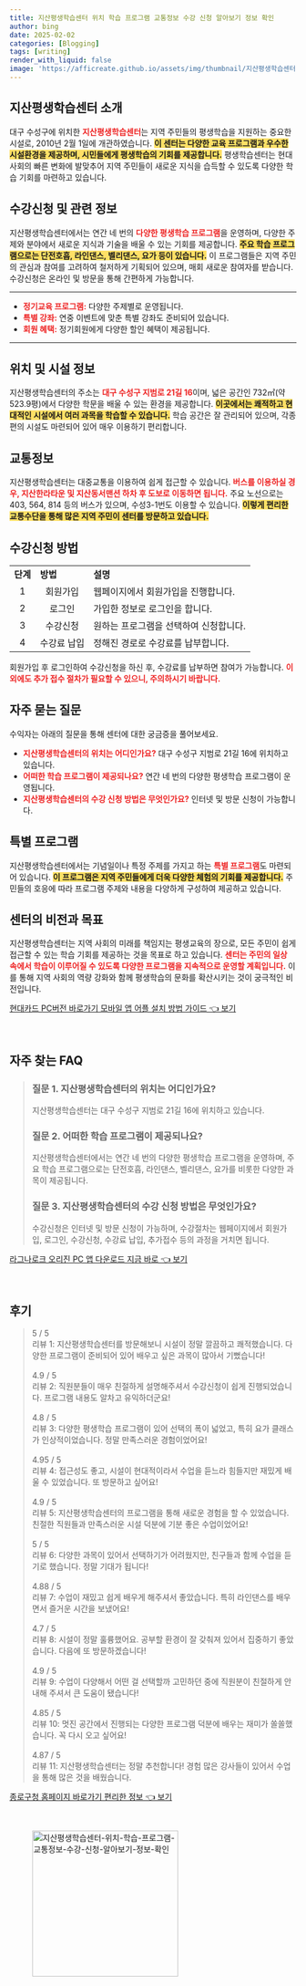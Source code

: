 ```yaml
---
title: 지산평생학습센터 위치 학습 프로그램 교통정보 수강 신청 알아보기 정보 확인
author: bing
date: 2025-02-02
categories: [Blogging]
tags: [writing]
render_with_liquid: false
image: 'https://afficreate.github.io/assets/img/thumbnail/지산평생학습센터-위치-학습-프로그램-교통정보-수강-신청-알아보기-정보-확인.webp'
---
```



<h2 id='지산평생학습센터 소개'>지산평생학습센터 소개</h2>

<p>대구 수성구에 위치한 <b><span style="color: #ee2323;">지산평생학습센터</span></b>는 지역 주민들의 평생학습을 지원하는 중요한 시설로, 2010년 2월 1일에 개관하였습니다. <b><span style="background-color: #ffe066;">이 센터는 다양한 교육 프로그램과 우수한 시설환경을 제공하며, 시민들에게 평생학습의 기회를 제공합니다.</span></b> 평생학습센터는 현대 사회의 빠른 변화에 발맞추어 지역 주민들이 새로운 지식을 습득할 수 있도록 다양한 학습 기회를 마련하고 있습니다.</p>

<h2 id='수강신청 및 관련 정보'>수강신청 및 관련 정보</h2>

<p>지산평생학습센터에서는 연간 네 번의 <b><span style="color: #ee2323;">다양한 평생학습 프로그램</span></b>을 운영하며, 다양한 주제와 분야에서 새로운 지식과 기술을 배울 수 있는 기회를 제공합니다. <b><span style="background-color: #ffe066;">주요 학습 프로그램으로는 단전호흡, 라인댄스, 벨리댄스, 요가 등이 있습니다.</span></b> 이 프로그램들은 지역 주민의 관심과 참여를 고려하여 철저하게 기획되어 있으며, 매회 새로운 참여자를 받습니다. 수강신청은 온라인 및 방문을 통해 간편하게 가능합니다.</p>

<hr />

<ul>
    <li><b><span style="color: #ee2323;">정기교육 프로그램:</span></b> 다양한 주제별로 운영됩니다.</li>
    <li><b><span style="color: #ee2323;">특별 강좌:</span></b> 연중 이벤트에 맞춘 특별 강좌도 준비되어 있습니다.</li>
    <li><b><span style="color: #ee2323;">회원 혜택:</span></b> 정기회원에게 다양한 할인 혜택이 제공됩니다.</li>
</ul>

<hr />

<h2 id='위치 및 시설 정보'>위치 및 시설 정보</h2>

<p>지산평생학습센터의 주소는 <b><span style="color: #ee2323;">대구 수성구 지범로 21길 16</span></b>이며, 넓은 공간인 732㎡(약 523.9평)에서 다양한 학문을 배울 수 있는 환경을 제공합니다. <b><span style="background-color: #ffe066;">이곳에서는 쾌적하고 현대적인 시설에서 여러 과목을 학습할 수 있습니다.</span></b> 학습 공간은 잘 관리되어 있으며, 각종 편의 시설도 마련되어 있어 매우 이용하기 편리합니다.</p>

<h2 id='교통정보'>교통정보</h2>

<p>지산평생학습센터는 대중교통을 이용하여 쉽게 접근할 수 있습니다. <b><span style="color: #ee2323;">버스를 이용하실 경우, 지산한라타운 및 지산동서맨션 하차 후 도보로 이동하면 됩니다.</span></b> 주요 노선으로는 403, 564, 814 등의 버스가 있으며, 수성3-1번도 이용할 수 있습니다. <b><span style="background-color: #ffe066;">이렇게 편리한 교통수단을 통해 많은 지역 주민이 센터를 방문하고 있습니다.</span></b></p>

<h2 id='수강신청 방법'>수강신청 방법</h2>

<table>
    <tr>
        <td><b>단계</b></td>
        <td><b>방법</b></td>
        <td><b>설명</b></td>
    </tr>
    <tr>
        <td style="text-align: center; height: 17px;">1</td>
        <td style="text-align: center; height: 17px;">회원가입</td>
        <td>웹페이지에서 회원가입을 진행합니다.</td>
    </tr>
    <tr>
        <td style="text-align: center; height: 17px;">2</td>
        <td style="text-align: center; height: 17px;">로그인</td>
        <td>가입한 정보로 로그인을 합니다.</td>
    </tr>
    <tr>
        <td style="text-align: center; height: 17px;">3</td>
        <td style="text-align: center; height: 17px;">수강신청</td>
        <td>원하는 프로그램을 선택하여 신청합니다.</td>
    </tr>
    <tr>
        <td style="text-align: center; height: 17px;">4</td>
        <td style="text-align: center; height: 17px;">수강료 납입</td>
        <td>정해진 경로로 수강료를 납부합니다.</td>
    </tr>
</table>

<p>회원가입 후 로그인하여 수강신청을 하신 후, 수강료를 납부하면 참여가 가능합니다. <b><span style="color: #ee2323;">이외에도 추가 접수 절차가 필요할 수 있으니, 주의하시기 바랍니다.</span></b></p>

<h2 id='자주 묻는 질문'>자주 묻는 질문</h2>

<p>수익자는 아래의 질문을 통해 센터에 대한 궁금증을 풀어보세요.</p>

<ul>
    <li><b><span style="color: #ee2323;">지산평생학습센터의 위치는 어디인가요?</span></b> 대구 수성구 지범로 21길 16에 위치하고 있습니다.</li>
    <li><b><span style="color: #ee2323;">어떠한 학습 프로그램이 제공되나요?</span></b> 연간 네 번의 다양한 평생학습 프로그램이 운영됩니다.</li>
    <li><b><span style="color: #ee2323;">지산평생학습센터의 수강 신청 방법은 무엇인가요?</span></b> 인터넷 및 방문 신청이 가능합니다.</li>
</ul>

<h2 id='특별 프로그램'>특별 프로그램</h2>

<p>지산평생학습센터에서는 기념일이나 특정 주제를 가지고 하는 <b><span style="color: #ee2323;">특별 프로그램</span></b>도 마련되어 있습니다. <b><span style="background-color: #ffe066;">이 프로그램은 지역 주민들에게 더욱 다양한 체험의 기회를 제공합니다.</span></b> 주민들의 호응에 따라 프로그램 주제와 내용을 다양하게 구성하여 제공하고 있습니다.</p>

<h2 id='센터의 비전과 목표'>센터의 비전과 목표</h2>

<p>지산평생학습센터는 지역 사회의 미래를 책임지는 평생교육의 장으로, 모든 주민이 쉽게 접근할 수 있는 학습 기회를 제공하는 것을 목표로 하고 있습니다. <b><span style="color: #ee2323;">센터는 주민의 일상 속에서 학습이 이루어질 수 있도록 다양한 프로그램을 지속적으로 운영할 계획입니다.</span></b> 이를 통해 지역 사회의 역량 강화와 함께 평생학습의 문화를 확산시키는 것이 궁극적인 비전입니다.</p>


<p><a class="click-button" title="현대카드 PC버전 바로가기 모바일 앱 어플 설치 방법 가이드" href="https://afficreate.github.io/posts/%ED%98%84%EB%8C%80%EC%B9%B4%EB%93%9C-PC%EB%B2%84%EC%A0%84-%EB%B0%94%EB%A1%9C%EA%B0%80%EA%B8%B0-%EB%AA%A8%EB%B0%94%EC%9D%BC-%EC%95%B1-%EC%96%B4%ED%94%8C-%EC%84%A4%EC%B9%98-%EB%B0%A9%EB%B2%95-%EA%B0%80%EC%9D%B4%EB%93%9C/" rel="dofollow">현대카드 PC버전 바로가기 모바일 앱 어플 설치 방법 가이드 👈 보기</a></p><br>
<h2 id='자주_찾는_FAQ'>자주 찾는 FAQ</h2>
<div itemscope="" itemtype="https://schema.org/FAQPage"> 
<blockquote> 
<div itemscope="" itemprop="mainEntity" itemtype="https://schema.org/Question"> 
<h3 itemprop="name">질문 1. 지산평생학습센터의 위치는 어디인가요?</h3> 
<div itemscope="" itemprop="acceptedAnswer" itemtype="https://schema.org/Answer"> 
<span itemprop="text"> 
<p>지산평생학습센터는 대구 수성구 지범로 21길 16에 위치하고 있습니다.</p> 
</span> 
</div> 
</div> 
<div itemscope="" itemprop="mainEntity" itemtype="https://schema.org/Question"> 
<h3 itemprop="name">질문 2. 어떠한 학습 프로그램이 제공되나요?</h3> 
<div itemscope="" itemprop="acceptedAnswer" itemtype="https://schema.org/Answer"> 
<span itemprop="text"> 
<p>지산평생학습센터에서는 연간 네 번의 다양한 평생학습 프로그램을 운영하며, 주요 학습 프로그램으로는 단전호흡, 라인댄스, 벨리댄스, 요가를 비롯한 다양한 과목이 제공됩니다.</p> 
</span> 
</div> 
</div> 
<div itemscope="" itemprop="mainEntity" itemtype="https://schema.org/Question"> 
<h3 itemprop="name">질문 3. 지산평생학습센터의 수강 신청 방법은 무엇인가요?</h3> 
<div itemscope="" itemprop="acceptedAnswer" itemtype="https://schema.org/Answer"> 
<span itemprop="text"> 
<p>수강신청은 인터넷 및 방문 신청이 가능하며, 수강절차는 웹페이지에서 회원가입, 로그인, 수강신청, 수강료 납입, 추가접수 등의 과정을 거치면 됩니다.</p> 
</span> 
</div> 
</div> 
</blockquote> 
</div>
<p><a class="click-button" title="라그나로크 오리진 PC 앱 다운로드 지금 바로" href="https://afficreate.github.io/posts/%EB%9D%BC%EA%B7%B8%EB%82%98%EB%A1%9C%ED%81%AC-%EC%98%A4%EB%A6%AC%EC%A7%84-PC-%EC%95%B1-%EB%8B%A4%EC%9A%B4%EB%A1%9C%EB%93%9C-%EC%A7%80%EA%B8%88-%EB%B0%94%EB%A1%9C/" rel="dofollow">라그나로크 오리진 PC 앱 다운로드 지금 바로 👈 보기</a></p><br>
<h2 id='후기'>후기</h2>
<div itemscope itemtype="https://schema.org/Product">
  <blockquote>
  <div itemprop="review" itemscope itemtype="https://schema.org/Review">
      <div itemprop="reviewRating" itemscope itemtype="https://schema.org/Rating"> <span itemprop="ratingValue">5</span> / <span itemprop="bestRating">5</span> </div>
      <span itemprop="reviewBody">리뷰 1: 지산평생학습센터를 방문해보니 시설이 정말 깔끔하고 쾌적했습니다. 다양한 프로그램이 준비되어 있어 배우고 싶은 과목이 많아서 기뻤습니다!</span>
  </div>
  <br>
  <div itemprop="review" itemscope itemtype="https://schema.org/Review">
      <div itemprop="reviewRating" itemscope itemtype="https://schema.org/Rating"> <span itemprop="ratingValue">4.9</span> / <span itemprop="bestRating">5</span> </div>
      <span itemprop="reviewBody">리뷰 2: 직원분들이 매우 친절하게 설명해주셔서 수강신청이 쉽게 진행되었습니다. 프로그램 내용도 알차고 유익하더군요!</span>
  </div>
  <br>
  <div itemprop="review" itemscope itemtype="https://schema.org/Review">
      <div itemprop="reviewRating" itemscope itemtype="https://schema.org/Rating"> <span itemprop="ratingValue">4.8</span> / <span itemprop="bestRating">5</span> </div>
      <span itemprop="reviewBody">리뷰 3: 다양한 평생학습 프로그램이 있어 선택의 폭이 넓었고, 특히 요가 클래스가 인상적이었습니다. 정말 만족스러운 경험이었어요!</span>
  </div>
  <br>
  <div itemprop="review" itemscope itemtype="https://schema.org/Review">
      <div itemprop="reviewRating" itemscope itemtype="https://schema.org/Rating"> <span itemprop="ratingValue">4.95</span> / <span itemprop="bestRating">5</span> </div>
      <span itemprop="reviewBody">리뷰 4: 접근성도 좋고, 시설이 현대적이라서 수업을 듣느라 힘들지만 재밌게 배울 수 있었습니다. 또 방문하고 싶어요!</span>
  </div>
  <br>
  <div itemprop="review" itemscope itemtype="https://schema.org/Review">
      <div itemprop="reviewRating" itemscope itemtype="https://schema.org/Rating"> <span itemprop="ratingValue">4.9</span> / <span itemprop="bestRating">5</span> </div>
      <span itemprop="reviewBody">리뷰 5: 지산평생학습센터의 프로그램을 통해 새로운 경험을 할 수 있었습니다. 친절한 직원들과 만족스러운 시설 덕분에 기분 좋은 수업이었어요!</span>
  </div>
  <br>
  <div itemprop="review" itemscope itemtype="https://schema.org/Review">
      <div itemprop="reviewRating" itemscope itemtype="https://schema.org/Rating"> <span itemprop="ratingValue">5</span> / <span itemprop="bestRating">5</span> </div>
      <span itemprop="reviewBody">리뷰 6: 다양한 과목이 있어서 선택하기가 어려웠지만, 친구들과 함께 수업을 듣기로 했습니다. 정말 기대가 됩니다!</span>
  </div>
  <br>
  <div itemprop="review" itemscope itemtype="https://schema.org/Review">
      <div itemprop="reviewRating" itemscope itemtype="https://schema.org/Rating"> <span itemprop="ratingValue">4.88</span> / <span itemprop="bestRating">5</span> </div>
      <span itemprop="reviewBody">리뷰 7: 수업이 재밌고 쉽게 배우게 해주셔서 좋았습니다. 특히 라인댄스를 배우면서 즐거운 시간을 보냈어요!</span>
  </div>
  <br>
  <div itemprop="review" itemscope itemtype="https://schema.org/Review">
      <div itemprop="reviewRating" itemscope itemtype="https://schema.org/Rating"> <span itemprop="ratingValue">4.7</span> / <span itemprop="bestRating">5</span> </div>
      <span itemprop="reviewBody">리뷰 8: 시설이 정말 훌륭했어요. 공부할 환경이 잘 갖춰져 있어서 집중하기 좋았습니다. 다음에 또 방문하겠습니다!</span>
  </div>
  <br>
  <div itemprop="review" itemscope itemtype="https://schema.org/Review">
      <div itemprop="reviewRating" itemscope itemtype="https://schema.org/Rating"> <span itemprop="ratingValue">4.9</span> / <span itemprop="bestRating">5</span> </div>
      <span itemprop="reviewBody">리뷰 9: 수업이 다양해서 어떤 걸 선택할까 고민하던 중에 직원분이 친절하게 안내해 주셔서 큰 도움이 됐습니다!</span>
  </div>
  <br>
  <div itemprop="review" itemscope itemtype="https://schema.org/Review">
      <div itemprop="reviewRating" itemscope itemtype="https://schema.org/Rating"> <span itemprop="ratingValue">4.85</span> / <span itemprop="bestRating">5</span> </div>
      <span itemprop="reviewBody">리뷰 10: 멋진 공간에서 진행되는 다양한 프로그램 덕분에 배우는 재미가 쏠쏠했습니다. 꼭 다시 오고 싶어요!</span>
  </div>
  <br>
  <div itemprop="review" itemscope itemtype="https://schema.org/Review">
      <div itemprop="reviewRating" itemscope itemtype="https://schema.org/Rating"> <span itemprop="ratingValue">4.87</span> / <span itemprop="bestRating">5</span> </div>
      <span itemprop="reviewBody">리뷰 11: 지산평생학습센터는 정말 추천합니다! 경험 많은 강사들이 있어서 수업을 통해 많은 것을 배웠습니다.</span>
  </div>
  </blockquote>
</div>
<p><a class="click-button" title="종로구청 홈페이지 바로가기 편리한 정보" href="https://afficreate.github.io/posts/%EC%A2%85%EB%A1%9C%EA%B5%AC%EC%B2%AD-%ED%99%88%ED%8E%98%EC%9D%B4%EC%A7%80-%EB%B0%94%EB%A1%9C%EA%B0%80%EA%B8%B0-%ED%8E%B8%EB%A6%AC%ED%95%9C-%EC%A0%95%EB%B3%B4/" rel="dofollow">종로구청 홈페이지 바로가기 편리한 정보 👈 보기</a></p><br>
<figure class="image"><img src="https://afficreate.github.io/assets/img/thumbnail/지산평생학습센터-위치-학습-프로그램-교통정보-수강-신청-알아보기-정보-확인.webp" alt="지산평생학습센터-위치-학습-프로그램-교통정보-수강-신청-알아보기-정보-확인" width="256" height="256"></figure>